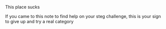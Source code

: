 This place sucks

If you came to this note to find help on your steg challenge, this is your sign to give up and try a real category